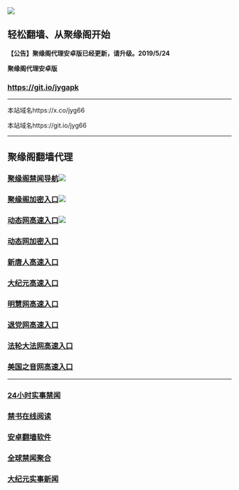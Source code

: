 ![](https://raw.githubusercontent.com/hao369/a/master/j.jpg)



## 轻松翻墙、从聚缘阁开始



**【公告】聚缘阁代理安卓版已经更新，请升级。2019/5/24**

 
**聚缘阁代理安卓版**
### https://git.io/jygapk  

***

本站域名https://x.co/jyg66 

本站域名https://git.io/jyg66



***




## 聚缘阁翻墙代理 

### [聚缘阁禁闻导航](https://qetm3963v9.execute-api.ap-northeast-1.amazonaws.com/dee)![](https://raw.githubusercontent.com/hao369/a/master/tj.gif)

### [聚缘阁加密入口](http://32a.hao123.hschnet.de)![](https://raw.githubusercontent.com/hao369/a/master/jyg.gif)

### [动态网高速入口](http://44rtw3.pa.psychoticgerbil.com/eerw/505)![](https://raw.githubusercontent.com/hao369/a/master/jygdl.gif)

### [动态网加密入口](http://ewwe.g2.zb76f.club/2547/513)



### [新唐人高速入口](http://44rtw3.pa.psychoticgerbil.com/eerw/5)

### [大纪元高速入口](http://44rtw3.pa.psychoticgerbil.com/eerw/7)

### [明慧网高速入口](http://44rtw3.pa.psychoticgerbil.com/eerw/3)

### [退党网高速入口](http://44rtw3.pa.psychoticgerbil.com/eerw/8)

### [法轮大法网高速入口](http://44rtw3.pa.psychoticgerbil.com/eerw/15)

### [美国之音网高速入口](http://44rtw3.pa.psychoticgerbil.com/eerw/18)






***






### [24小时实事禁闻](https://git.io/fj3Go)

### [禁书在线阅读](https://github.com/txyzum203/djy/blob/master/gb/9p.md?flntdtv#1)


### [安卓翻墙软件](https://git.io/afq)

### [全球禁闻聚合](https://github.com/gfw-breaker/banned-news1/blob/master/README.md)

### [大纪元实事新闻](https://git.io/fjmgE)







